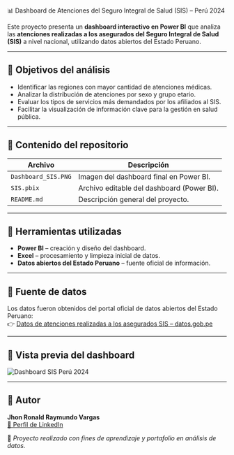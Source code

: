 📊 Dashboard de Atenciones del Seguro Integral de Salud (SIS) – Perú 2024

Este proyecto presenta un **dashboard interactivo en Power BI** que analiza las **atenciones realizadas a los asegurados del Seguro Integral de Salud (SIS)** a nivel nacional, utilizando datos abiertos del Estado Peruano.

---

## 🎯 Objetivos del análisis
- Identificar las regiones con mayor cantidad de atenciones médicas.  
- Analizar la distribución de atenciones por sexo y grupo etario.  
- Evaluar los tipos de servicios más demandados por los afiliados al SIS.  
- Facilitar la visualización de información clave para la gestión en salud pública.

---

## 🧩 Contenido del repositorio
| Archivo | Descripción |
|----------|--------------|
| `Dashboard_SIS.PNG` | Imagen del dashboard final en Power BI. |
| `SIS.pbix` | Archivo editable del dashboard (Power BI). |
| `README.md` | Descripción general del proyecto. |

---

## 🧰 Herramientas utilizadas
- **Power BI** – creación y diseño del dashboard.  
- **Excel** – procesamiento y limpieza inicial de datos.  
- **Datos abiertos del Estado Peruano** – fuente oficial de información.  

---

## 🔗 Fuente de datos
Los datos fueron obtenidos del portal oficial de datos abiertos del Estado Peruano:  
👉 [Datos de atenciones realizadas a los asegurados SIS – datos.gob.pe](https://datosabiertos.gob.pe/dataset/datos-de-atenciones-realizadas-los-asegurados-sis)

---

## 📸 Vista previa del dashboard
![Dashboard SIS Perú 2024](Dashboard_SIS.PNG)

---

## 👤 Autor
**Jhon Ronald Raymundo Vargas**  
[💼 Perfil de LinkedIn](https://www.linkedin.com/in/jhonraymundo/)  

📍 *Proyecto realizado con fines de aprendizaje y portafolio en análisis de datos.*
